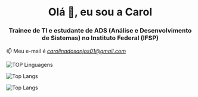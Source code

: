 <h1 align="center">Olá 👋, eu sou a Carol</h1>
<h3 align="center">Trainee de TI e estudante de ADS (Análise e Desenvolvimento de Sistemas) no Instituto Federal (IFSP)</h3>

📫 Meu e-mail é *carolinadosanjos01@gmail.com*

![TOP Linguagens](https://github-readme-stats.vercel.app/api/top-langs/?username=carolanjos&layout=compact&theme=dracula)

![Top Langs](https://github-readme-stats.vercel.app/api/top-langs/?username=carolanjos&langs_count=8)

![Top Langs](https://github-readme-stats.vercel.app/api/top-langs/?username=carolanjos&layout=compact)


